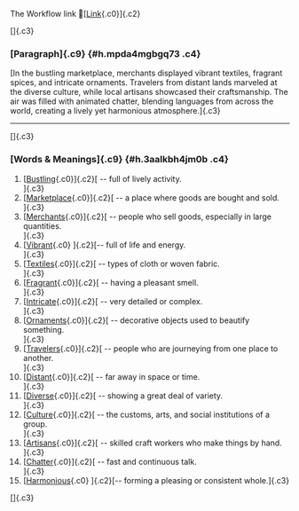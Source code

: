 The Workflow link
👏[[Link](https://www.google.com/url?q=http://www.google.com&sa=D&source=editors&ust=1758681563299302&usg=AOvVaw1qAxLEOFf5qp8DCgfPj659){.c0}]{.c2}

[]{.c3}

### [Paragraph]{.c9} {#h.mpda4mgbgq73 .c4}

[In the bustling marketplace, merchants displayed vibrant textiles,
fragrant spices, and intricate ornaments. Travelers from distant lands
marveled at the diverse culture, while local artisans showcased their
craftsmanship. The air was filled with animated chatter, blending
languages from across the world, creating a lively yet harmonious
atmosphere.]{.c3}

------------------------------------------------------------------------

[]{.c3}

### [Words & Meanings]{.c9} {#h.3aalkbh4jm0b .c4}

1.  [[Bustling](https://www.google.com/url?q=http://www.google.com&sa=D&source=editors&ust=1758681563300567&usg=AOvVaw0Sz9XHtKl4AEqPx0uc0K00){.c0}]{.c2}[ --
    full of lively activity.\
    ]{.c3}
2.  [[Marketplace](https://www.google.com/url?q=http://www.google.com&sa=D&source=editors&ust=1758681563300787&usg=AOvVaw1PJtWDAEx8wgc-VhkCRw5F){.c0}]{.c2}[ --
    a place where goods are bought and sold.\
    ]{.c3}
3.  [[Merchants](https://www.google.com/url?q=http://www.google.com&sa=D&source=editors&ust=1758681563301046&usg=AOvVaw1RdL8kP5nyYcsaeP6fRR2c){.c0}]{.c2}[ --
    people who sell goods, especially in large quantities.\
    ]{.c3}
4.  [[Vibrant](https://www.google.com/url?q=http://www.google.com&sa=D&source=editors&ust=1758681563301301&usg=AOvVaw2yhXnIEkEj2_r4N0cvd73Z){.c0}
    ]{.c2}[-- full of life and energy.\
    ]{.c3}
5.  [[Textiles](https://www.google.com/url?q=http://www.google.com&sa=D&source=editors&ust=1758681563301487&usg=AOvVaw0OZ_lcy_UxlMm-WatvqsjR){.c0}]{.c2}[ --
    types of cloth or woven fabric.\
    ]{.c3}
6.  [[Fragrant](https://www.google.com/url?q=http://www.google.com&sa=D&source=editors&ust=1758681563301683&usg=AOvVaw24eTGW5q0zpxFCb2sAIaf5){.c0}]{.c2}[ --
    having a pleasant smell.\
    ]{.c3}
7.  [[Intricate](https://www.google.com/url?q=http://www.google.com&sa=D&source=editors&ust=1758681563301871&usg=AOvVaw1Bm4a-cpvjT0EmEohFM3Nw){.c0}]{.c2}[ --
    very detailed or complex.\
    ]{.c3}
8.  [[Ornaments](https://www.google.com/url?q=http://www.google.com&sa=D&source=editors&ust=1758681563302092&usg=AOvVaw0JFtq67K4ekbaBn3xFbVNH){.c0}]{.c2}[ --
    decorative objects used to beautify something.\
    ]{.c3}
9.  [[Travelers](https://www.google.com/url?q=http://www.google.com&sa=D&source=editors&ust=1758681563302329&usg=AOvVaw1HAIP7EYg9k2wsPE7fylTl){.c0}]{.c2}[ --
    people who are journeying from one place to another.\
    ]{.c3}
10. [[Distant](https://www.google.com/url?q=http://www.google.com&sa=D&source=editors&ust=1758681563302620&usg=AOvVaw11ibURyuJnof85B8VpxMiH){.c0}]{.c2}[ --
    far away in space or time.\
    ]{.c3}
11. [[Diverse](https://www.google.com/url?q=http://www.google.com&sa=D&source=editors&ust=1758681563302850&usg=AOvVaw3wZ2RBiWbxNO0ZzAiQ1ckp){.c0}]{.c2}[ --
    showing a great deal of variety.\
    ]{.c3}
12. [[Culture](https://www.google.com/url?q=http://www.google.com&sa=D&source=editors&ust=1758681563303145&usg=AOvVaw2BuweyS_8XyaugVfLdcbWN){.c0}]{.c2}[ --
    the customs, arts, and social institutions of a group.\
    ]{.c3}
13. [[Artisans](https://www.google.com/url?q=http://www.google.com&sa=D&source=editors&ust=1758681563303402&usg=AOvVaw2lVDC6WEvS75b72d0OJ42v){.c0}]{.c2}[ --
    skilled craft workers who make things by hand.\
    ]{.c3}
14. [[Chatter](https://www.google.com/url?q=http://www.google.com&sa=D&source=editors&ust=1758681563303645&usg=AOvVaw2fQtxHANko6twcDoGZKxAo){.c0}]{.c2}[ --
    fast and continuous talk.\
    ]{.c3}
15. [[Harmonious](https://www.google.com/url?q=http://www.google.com&sa=D&source=editors&ust=1758681563303856&usg=AOvVaw1PDjb_0dwVP80-UCV78p00){.c0}
    ]{.c2}[-- forming a pleasing or consistent whole.]{.c3}

[]{.c3}
